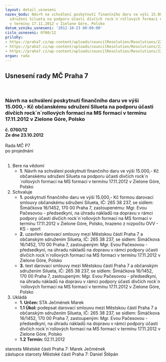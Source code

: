 ```yaml
---
layout: detail_usneseni
nazev_bodu: Návrh na schválení poskytnutí finančního daru ve výši 15.000,- Kč občanskému
  sdružení Silueta na podporu účasti dívčích rock´n´rollových formací na MS formací
  v termínu 17.11.2012 v Zielone Góre, Polsko
datum_vzniku_usneseni: '2012-10-23 00:00:00'
cislo_usneseni: 0760/12
prilohy:
- https://praha7.cz/wp-content/uploads/councilResolution/Resolutions/22430/54-12-zapis_z_8_jednani_sk_10_10_2012.doc
- https://praha7.cz/wp-content/uploads/councilResolution/Resolutions/22430/54-12-silueta_zadost_polsko.pdf
- https://praha7.cz/wp-content/uploads/councilResolution/Resolutions/22430/54-12-s38_silueta_polsko.doc
organ: rada
---
```

<div id="ucUsn_pList" class="usn">
	<span><h2>Usnesení rady MČ Praha 7 </h2>
<br></span><div class="standBody">
<span><h3>Návrh na schválení poskytnutí finančního daru ve výši 15.000,- Kč občanskému sdružení Silueta na podporu účasti dívčích rock´n´rollových formací na MS formací v termínu 17.11.2012 v Zielone Góre, Polsko</h3></span><div class="center">
		<strong>č. 0760/12</strong><br>
	</div>
<div class="center">
		<strong>Ze dne 23.10.2012</strong><br><br>
	</div>Rada MČ P7<br> po projednání<br><br><ol>
<li>Bere na vědomí<ul><li>
<strong>1.</strong> Návrh na schválení poskytnutí finančního daru ve výši 15.000,- Kč občanskému sdružení Silueta na podporu účasti dívčích rock´n´rollových formací na MS formací v termínu 17.11.2012 v Zielone Góre, Polsko</li></ul>
</li>
<li>Schvaluje<ul>
<li>
<strong>1.</strong> poskytnutí finančního daru ve výši 15.000,- Kč formou darovací smlouvy občanskému sdružení Silueta, IČ: 265 38 237, se sídlem: Šimáčkova 16/1452, 170 00 Praha 7, zastoupenému: Mgr. Evou Pačesovou - předsedkyní, na úhradu nákladů na dopravu v rámci podpory účasti dívčích rock´n´rollových formací na MS formací v termínu 17.11.2012 v Zielone Góre, Polsko, hrazeno z rozpočtu OVV - KS - sport</li>
<li>
<strong>2.</strong> uzavření darovací smlouvy mezi Městskou částí Praha 7 a občanským sdružením Silueta, IČ: 265 38 237, se sídlem: Šimáčkova 16/1452, 170 00 Praha 7, zastoupeným: Mgr. Evou Pačesovou - předsedkyní, na úhradu nákladů na dopravu v rámci podpory účasti dívčích rock´n´rollových formací na MS formací v termínu 17.11.2012 v Zielone Góre, Polsko</li>
<li>
<strong>3.</strong> text darovací smlouvy mezi Městskou částí Praha 7 a občanským sdružením Silueta, IČ: 265 38 237, se sídlem: Šimáčkova 16/1452, 170 00 Praha 7, zastoupeným: Mgr. Evou Pačesovou - předsedkyní, na úhradu nákladů na dopravu v rámci podpory účasti dívčích rock´n´rollových formací na MS formací v termínu 17.11.2012 v Zielone Góre, Polsko</li>
</ul>
</li>
<li>Ukládá<ul>
<li>
<strong>1. Určen: </strong>STA Ječmének Marek</li>
<li>
<strong>1.1 Úkol: </strong>podepsat darovací smlouvu mezi Městskou částí Praha 7 a občanským sdružením Silueta, IČ: 265 38 237, se sídlem: Šimáčkova 16/1452, 170 00 Praha 7, zastoupeným: Mgr. Evou Pačesovou - předsedkyní, na úhradu nákladů na dopravu v rámci podpory účasti dívčích rock´n´rollových formací na MS formací v termínu 17.11.2012 v Zielone Góre, Polsko</li>
<li>
<strong>1.2 Termín: </strong>02.11.2012</li>
</ul>
</li>
</ol>starosta Městské části Praha 7: Marek Ječmének<br>zástupce starosty Městské části Praha 7: Daniel Štěpán 
</div>
</div>